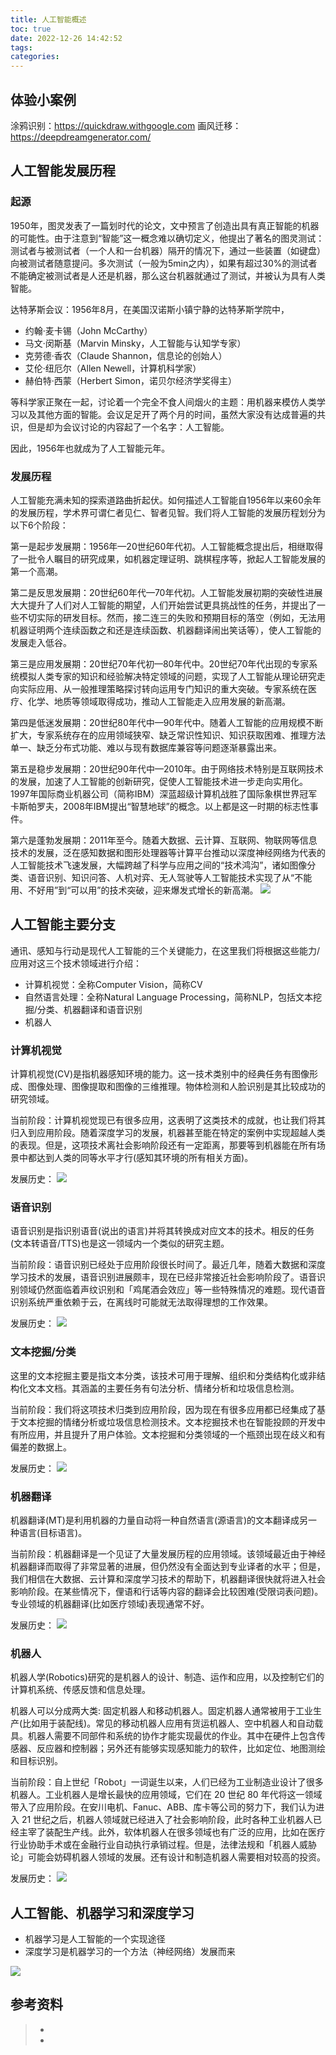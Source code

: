 ```yaml
---
title: 人工智能概述
toc: true
date: 2022-12-26 14:42:52
tags:
categories:
---
```


## 体验小案例
涂鸦识别：https://quickdraw.withgoogle.com
画风迁移：https://deepdreamgenerator.com/

## 人工智能发展历程
### 起源
1950年，图灵发表了一篇划时代的论文，文中预言了创造出具有真正智能的机器的可能性。由于注意到“智能”这一概念难以确切定义，他提出了著名的图灵测试：测试者与被测试者（一个人和一台机器）隔开的情况下，通过一些装置（如键盘）向被测试者随意提问。多次测试（一般为5min之内），如果有超过30%的测试者不能确定被测试者是人还是机器，那么这台机器就通过了测试，并被认为具有人类智能。

达特茅斯会议：1956年8月，在美国汉诺斯小镇宁静的达特茅斯学院中，
- 约翰·麦卡锡（John McCarthy）
- 马文·闵斯基（Marvin Minsky，人工智能与认知学专家）
- 克劳德·香农（Claude Shannon，信息论的创始人）
- 艾伦·纽厄尔（Allen Newell，计算机科学家）
- 赫伯特·西蒙（Herbert Simon，诺贝尔经济学奖得主）

等科学家正聚在一起，讨论着一个完全不食人间烟火的主题：用机器来模仿人类学习以及其他方面的智能。会议足足开了两个月的时间，虽然大家没有达成普遍的共识，但是却为会议讨论的内容起了一个名字：人工智能。

因此，1956年也就成为了人工智能元年。

### 发展历程
人工智能充满未知的探索道路曲折起伏。如何描述人工智能自1956年以来60余年的发展历程，学术界可谓仁者见仁、智者见智。我们将人工智能的发展历程划分为以下6个阶段：

第一是起步发展期：1956年—20世纪60年代初。人工智能概念提出后，相继取得了一批令人瞩目的研究成果，如机器定理证明、跳棋程序等，掀起人工智能发展的第一个高潮。

第二是反思发展期：20世纪60年代—70年代初。人工智能发展初期的突破性进展大大提升了人们对人工智能的期望，人们开始尝试更具挑战性的任务，并提出了一些不切实际的研发目标。然而，接二连三的失败和预期目标的落空（例如，无法用机器证明两个连续函数之和还是连续函数、机器翻译闹出笑话等），使人工智能的发展走入低谷。

第三是应用发展期：20世纪70年代初—80年代中。20世纪70年代出现的专家系统模拟人类专家的知识和经验解决特定领域的问题，实现了人工智能从理论研究走向实际应用、从一般推理策略探讨转向运用专门知识的重大突破。专家系统在医疗、化学、地质等领域取得成功，推动人工智能走入应用发展的新高潮。

第四是低迷发展期：20世纪80年代中—90年代中。随着人工智能的应用规模不断扩大，专家系统存在的应用领域狭窄、缺乏常识性知识、知识获取困难、推理方法单一、缺乏分布式功能、难以与现有数据库兼容等问题逐渐暴露出来。

第五是稳步发展期：20世纪90年代中—2010年。由于网络技术特别是互联网技术的发展，加速了人工智能的创新研究，促使人工智能技术进一步走向实用化。1997年国际商业机器公司（简称IBM）深蓝超级计算机战胜了国际象棋世界冠军卡斯帕罗夫，2008年IBM提出“智慧地球”的概念。以上都是这一时期的标志性事件。

第六是蓬勃发展期：2011年至今。随着大数据、云计算、互联网、物联网等信息技术的发展，泛在感知数据和图形处理器等计算平台推动以深度神经网络为代表的人工智能技术飞速发展，大幅跨越了科学与应用之间的“技术鸿沟”，诸如图像分类、语音识别、知识问答、人机对弈、无人驾驶等人工智能技术实现了从“不能用、不好用”到“可以用”的技术突破，迎来爆发式增长的新高潮。
![](人工智能概述/a7.png)

## 人工智能主要分支
通讯、感知与行动是现代人工智能的三个关键能力，在这里我们将根据这些能力/应用对这三个技术领域进行介绍：
- 计算机视觉：全称Computer Vision，简称CV
- 自然语言处理：全称Natural Language Processing，简称NLP，包括文本挖掘/分类、机器翻译和语音识别
- 机器人

### 计算机视觉
计算机视觉(CV)是指机器感知环境的能力。这一技术类别中的经典任务有图像形成、图像处理、图像提取和图像的三维推理。物体检测和人脸识别是其比较成功的研究领域。

当前阶段：计算机视觉现已有很多应用，这表明了这类技术的成就，也让我们将其归入到应用阶段。随着深度学习的发展，机器甚至能在特定的案例中实现超越人类的表现。但是，这项技术离社会影响阶段还有一定距离，那要等到机器能在所有场景中都达到人类的同等水平才行(感知其环境的所有相关方面)。

发展历史：
![](人工智能概述/a2.png)

### 语音识别
语音识别是指识别语音(说出的语言)并将其转换成对应文本的技术。相反的任务(文本转语音/TTS)也是这一领域内一个类似的研究主题。

当前阶段：语音识别已经处于应用阶段很长时间了。最近几年，随着大数据和深度学习技术的发展，语音识别进展颇丰，现在已经非常接近社会影响阶段了。语音识别领域仍然面临着声纹识别和「鸡尾酒会效应」等一些特殊情况的难题。现代语音识别系统严重依赖于云，在离线时可能就无法取得理想的工作效果。

发展历史：
![](人工智能概述/a3.png)

### 文本挖掘/分类
这里的文本挖掘主要是指文本分类，该技术可用于理解、组织和分类结构化或非结构化文本文档。其涵盖的主要任务有句法分析、情绪分析和垃圾信息检测。

当前阶段：我们将这项技术归类到应用阶段，因为现在有很多应用都已经集成了基于文本挖掘的情绪分析或垃圾信息检测技术。文本挖掘技术也在智能投顾的开发中有所应用，并且提升了用户体验。文本挖掘和分类领域的一个瓶颈出现在歧义和有偏差的数据上。

发展历史：
![](人工智能概述/a4.png)

### 机器翻译
机器翻译(MT)是利用机器的力量自动将一种自然语言(源语言)的文本翻译成另一种语言(目标语言)。

当前阶段：机器翻译是一个见证了大量发展历程的应用领域。该领域最近由于神经机器翻译而取得了非常显著的进展，但仍然没有全面达到专业译者的水平；但是，我们相信在大数据、云计算和深度学习技术的帮助下，机器翻译很快就将进入社会影响阶段。在某些情况下，俚语和行话等内容的翻译会比较困难(受限词表问题)。专业领域的机器翻译(比如医疗领域)表现通常不好。

发展历史：
![](人工智能概述/a5.png)

### 机器人
机器人学(Robotics)研究的是机器人的设计、制造、运作和应用，以及控制它们的计算机系统、传感反馈和信息处理。

机器人可以分成两大类: 固定机器人和移动机器人。固定机器人通常被用于工业生产(比如用于装配线)。常见的移动机器人应用有货运机器人、空中机器人和自动载具。机器人需要不同部件和系统的协作才能实现最优的作业。其中在硬件上包含传感器、反应器和控制器；另外还有能够实现感知能力的软件，比如定位、地图测绘和目标识别。

当前阶段：自上世纪「Robot」一词诞生以来，人们已经为工业制造业设计了很多机器人。工业机器人是增长最快的应用领域，它们在 20 世纪 80 年代将这一领域带入了应用阶段。在安川电机、Fanuc、ABB、库卡等公司的努力下，我们认为进入 21 世纪之后，机器人领域就已经进入了社会影响阶段，此时各种工业机器人已经主宰了装配生产线。此外，软体机器人在很多领域也有广泛的应用，比如在医疗行业协助手术或在金融行业自动执行承销过程。但是，法律法规和「机器人威胁论」可能会妨碍机器人领域的发展。还有设计和制造机器人需要相对较高的投资。

发展历史：
![](人工智能概述/a6.png)

## 人工智能、机器学习和深度学习
- 机器学习是人工智能的一个实现途径
- 深度学习是机器学习的一个方法（神经网络）发展而来

![](人工智能概述/a1.png)

## 参考资料
> - []()
> - []()
